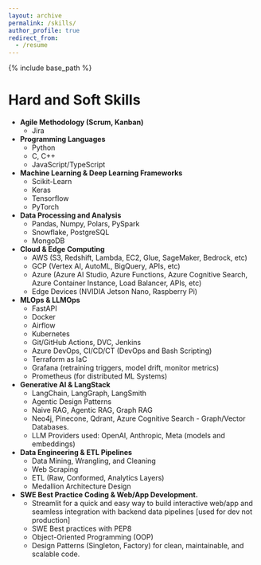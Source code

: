 ```yaml
---
layout: archive
permalink: /skills/
author_profile: true
redirect_from:
  - /resume
---
```


{% include base_path %}

# Hard and Soft Skills

- **Agile Methodology (Scrum, Kanban)**
  - Jira
- **Programming Languages**
  - Python
  - C, C++
  - JavaScript/TypeScript
- **Machine Learning & Deep Learning Frameworks**
  - Scikit-Learn
  - Keras
  - Tensorflow
  - PyTorch
- **Data Processing and Analysis**
  - Pandas, Numpy, Polars, PySpark
  - Snowflake, PostgreSQL
  - MongoDB
- **Cloud & Edge Computing**
  - AWS (S3, Redshift, Lambda, EC2, Glue, SageMaker, Bedrock, etc)
  - GCP (Vertex AI, AutoML, BigQuery, APIs, etc)
  - Azure (Azure AI Studio, Azure Functions, Azure Cognitive Search, Azure Container Instance, Load Balancer, APIs, etc)
  - Edge Devices (NVIDIA Jetson Nano, Raspberry Pi)
- **MLOps & LLMOps**
  - FastAPI
  - Docker
  - Airflow
  - Kubernetes
  - Git/GitHub Actions, DVC, Jenkins
  - Azure DevOps, CI/CD/CT (DevOps and Bash Scripting)
  - Terraform as IaC
  - Grafana (retraining triggers, model drift, monitor metrics)
  - Prometheus (for distributed ML Systems)
- **Generative AI & LangStack**
  - LangChain, LangGraph, LangSmith
  - Agentic Design Patterns
  - Naive RAG, Agentic RAG, Graph RAG
  - Neo4j, Pinecone, Qdrant, Azure Cognitive Search - Graph/Vector Databases.
  - LLM Providers used: OpenAI, Anthropic, Meta (models and embeddings)
- **Data Engineering & ETL Pipelines**
  - Data Mining, Wrangling, and Cleaning
  - Web Scraping
  - ETL (Raw, Conformed, Analytics Layers)
  - Medallion Architecture Design
- **SWE Best Practice Coding & Web/App Development.**
  - Streamlit for a quick and easy way to build interactive web/app and seamless integration with backend data pipelines [used for dev not production]
  - SWE Best practices with PEP8
  - Object-Oriented Programming (OOP)
  - Design Patterns (Singleton, Factory) for clean, maintainable, and scalable code.
